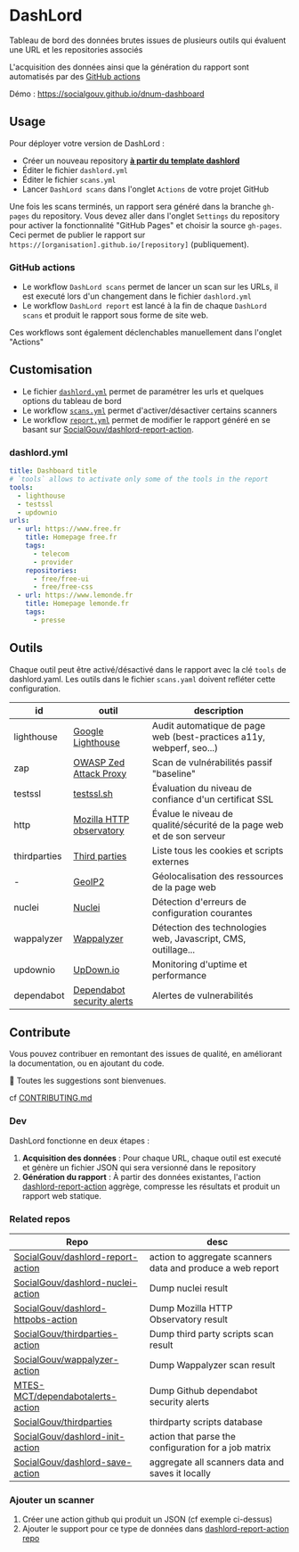 # DashLord

Tableau de bord des données brutes issues de plusieurs outils qui évaluent une URL et les repositories associés

L'acquisition des données ainsi que la génération du rapport sont automatisés par des [GitHub actions](https://github.com/features/actions)

Démo : https://socialgouv.github.io/dnum-dashboard

## Usage

Pour déployer votre version de DashLord :

- Créer un nouveau repository [**à partir du template dashlord**](https://github.com/SocialGouv/dashlord)
- Éditer le fichier `dashlord.yml`
- Éditer le fichier `scans.yml`
- Lancer `DashLord scans` dans l'onglet `Actions` de votre projet GitHub

Une fois les scans terminés, un rapport sera généré dans la branche `gh-pages` du repository. Vous devez aller dans l'onglet `Settings` du repository pour activer la fonctionnalité "GitHub Pages" et choisir la source `gh-pages`. Ceci permet de publier le rapport sur `https://[organisation].github.io/[repository]` (publiquement).

### GitHub actions

- Le workflow `DashLord scans` permet de lancer un scan sur les URLs, il est executé lors d'un changement dans le fichier `dashlord.yml`
- Le workflow `DashLord report` est lancé à la fin de chaque `DashLord scans` et produit le rapport sous forme de site web.

Ces workflows sont également déclenchables manuellement dans l'onglet "Actions"

## Customisation

- Le fichier [`dashlord.yml`](./dashlord.yml) permet de paramétrer les urls et quelques options du tableau de bord
- Le workflow [`scans.yml`](./github/workflows/scans.yml) permet d'activer/désactiver certains scanners
- Le workflow [`report.yml`](./github/workflows/report.yml) permet de modifier le rapport généré en se basant sur [SocialGouv/dashlord-report-action](https://github.com/SocialGouv/dashlord-report-action).

### dashlord.yml

```yml
title: Dashboard title
# `tools` allows to activate only some of the tools in the report
tools:
  - lighthouse
  - testssl
  - updownio
urls:
  - url: https://www.free.fr
    title: Homepage free.fr
    tags:
      - telecom
      - provider
    repositories:
      - free/free-ui
      - free/free-css
  - url: https://www.lemonde.fr
    title: Homepage lemonde.fr
    tags:
      - presse
```

## Outils

Chaque outil peut être activé/désactivé dans le rapport avec la clé `tools` de dashlord.yaml. Les outils dans le fichier `scans.yaml` doivent refléter cette configuration.

| id           | outil                                                                                                                          | description                                                           |
| ------------ | ------------------------------------------------------------------------------------------------------------------------------ | --------------------------------------------------------------------- |
| lighthouse   | [Google Lighthouse](https://developers.google.com/web/tools/lighthouse)                                                        | Audit automatique de page web (best-practices a11y, webperf, seo...)  |
| zap          | [OWASP Zed Attack Proxy](https://www.zaproxy.org/docs/docker/baseline-scan)                                                    | Scan de vulnérabilités passif "baseline"                              |
| testssl      | [testssl.sh](https://testssl.sh)                                                                                               | Évaluation du niveau de confiance d'un certificat SSL                 |
| http         | [Mozilla HTTP observatory](https://www.zaproxy.org/docs/docker/baseline-scan)                                                  | Évalue le niveau de qualité/sécurité de la page web et de son serveur |
| thirdparties | [Third parties](https://github.com/SocialGouv/thirdparties)                                                                    | Liste tous les cookies et scripts externes                            |
| -            | [GeoIP2](https://www.maxmind.com/en/geoip-demo)                                                                                | Géolocalisation des ressources de la page web                         |
| nuclei       | [Nuclei](https://nuclei.projectdiscovery.io)                                                                                   | Détection d'erreurs de configuration courantes                        |
| wappalyzer   | [Wappalyzer](https://www.wappalyzer.com)                                                                                       | Détection des technologies web, Javascript, CMS, outillage...         |
| updownio     | [UpDown.io](https://www.updown.io)                                                                                             | Monitoring d'uptime et performance                                    |
| dependabot   | [Dependabot security alerts](https://docs.github.com/en/code-security/supply-chain-security/about-dependabot-security-updates) | Alertes de vulnerabilités                                             |

## Contribute

Vous pouvez contribuer en remontant des issues de qualité, en améliorant la documentation, ou en ajoutant du code.

🤗 Toutes les suggestions sont bienvenues.

cf [CONTRIBUTING.md](./CONTRIBUTING.md)

### Dev

DashLord fonctionne en deux étapes :

1. **Acquisition des données** : Pour chaque URL, chaque outil est executé et génère un fichier JSON qui sera versionné dans le repository
2. **Génération du rapport** : À partir des données existantes, l'action [dashlord-report-action](https://github.com/SocialGouv/dashlord-report-action) aggrège, compresse les résultats et produit un rapport web statique.

### Related repos

| Repo                                                                                        | desc                                                       |
| ------------------------------------------------------------------------------------------- | ---------------------------------------------------------- |
| [SocialGouv/dashlord-report-action](https://github.com/SocialGouv/dashlord-report-action)   | action to aggregate scanners data and produce a web report |
| [SocialGouv/dashlord-nuclei-action](https://github.com/SocialGouv/dashlord-nuclei-action)   | Dump nuclei result                                         |
| [SocialGouv/dashlord-httpobs-action](https://github.com/SocialGouv/dashlord-httpobs-action) | Dump Mozilla HTTP Observatory result                       |
| [SocialGouv/thirdparties-action](https://github.com/SocialGouv/thirdparties-action)         | Dump third party scripts scan result                       |
| [SocialGouv/wappalyzer-action](https://github.com/SocialGouv/wappalyzer-action)             | Dump Wappalyzer scan result                                |
| [MTES-MCT/dependabotalerts-action](https://github.com/MTES-MCT/dependabotalerts-action)     | Dump Github dependabot security alerts                     |
| [SocialGouv/thirdparties](https://github.com/SocialGouv/thirdparties)                       | thirdparty scripts database                                |
| [SocialGouv/dashlord-init-action](https://github.com/SocialGouv/dashlord-report-action)     | action that parse the configuration for a job matrix       |
| [SocialGouv/dashlord-save-action](https://github.com/SocialGouv/dashlord-save-action)       | aggregate all scanners data and saves it locally           |

### Ajouter un scanner

1. Créer une action github qui produit un JSON (cf exemple ci-dessus)
2. Ajouter le support pour ce type de données dans [dashlord-report-action repo](https://github.com/SocialGouv/dashlord-report-action)
